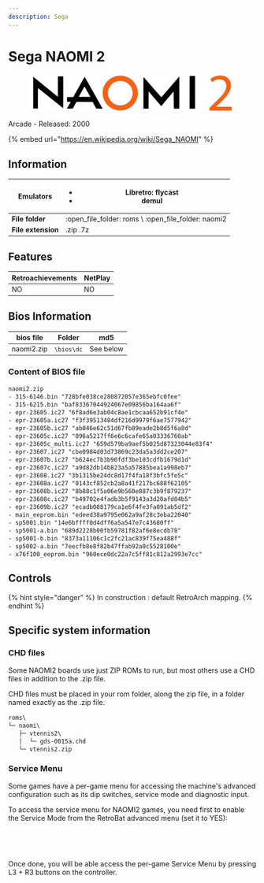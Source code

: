 ```yaml
---
description: Sega
---
```


# Sega NAOMI 2

<figure><img src="https://raw.githubusercontent.com/fabricecaruso/es-theme-carbon/52ff37c9e265587d006945a2ba695b5a962b3a3d/art/logos/naomi2.svg" alt=""><figcaption></figcaption></figure>

Arcade - Released: 2000&#x20;

{% embed url="https://en.wikipedia.org/wiki/Sega_NAOMI" %}

## Information

| **Emulators**      | <ul><li>Libretro: flycast</li><li>demul</li></ul>       |
| ------------------ | ------------------------------------------------------- |
| **File folder**    | :open\_file\_folder: roms \ :open\_file\_folder: naomi2 |
| **File extension** | .zip .7z                                                |

## Features

| Retroachievements | NetPlay |
| ----------------- | ------- |
| NO                | NO      |

## Bios Information

| bios file  | Folder     | md5       |
| ---------- | ---------- | --------- |
| naomi2.zip | `\bios\dc` | See below |

### Content of BIOS file

```
naomi2.zip
- 315-6146.bin "728bfe038ce280872057e365ebfc0fee"
- 315-6215.bin "baf83367044924067e09856ba164aa6f"
- epr-23605.ic27 "6f8ad6e3ab04c8ae1cbcaa652b91cf4e"
- epr-23605a.ic27 "f3f39513484df216d9979f6ae7577942"
- epr-23605b.ic27 "ab046e62c51d67fb89eade2b8d5f6a8d"
- epr-23605c.ic27 "096a5217ff6e6c6cafe65a03336760ab"
- epr-23605c_multi.ic27 "659d579ba9aef5b025d87323044e83f4"
- epr-23607.ic27 "cbe0984d03d73869c23da5a3dd2ce207"
- epr-23607b.ic27 "b624ec7b3b90fdf3be103cdfb1679d1d"
- epr-23607c.ic27 "a9d82db14b823a5a57885bea1a998eb7"
- epr-23608.ic27 "3b1315be24dc8d17f4fa18f3bfc5fe5c"
- epr-23608a.ic27 "0143cf852cb2a8a41f217bc688f62105"
- epr-23608b.ic27 "8b88c1f5a06e9b560e887c3b9f879237"
- epr-23608c.ic27 "b49702e4fadb3b5f9143a3d20afd04b5"
- epr-23609b.ic27 "ecadb008179ca1e6f4fe3fa091ab5df2"
- main_eeprom.bin "edeed38a9795e062a9af28c3eba22040"
- sp5001.bin "14e6bffff0d4dff6a5a547e7c43680ff"
- sp5001-a.bin "689d2228b00fb59781f82af6e8ecdb78"
- sp5001-b.bin "8373a11106c1c2fc21ac839f75ea488f"
- sp5002-a.bin "7eecfb8e8f82b47ffab92a0c5528100e"
- x76f100_eeprom.bin "960ece0dc22a7c5ff81c812a2993e7cc"
```

## Controls

{% hint style="danger" %}
In construction : default RetroArch mapping.
{% endhint %}

## Specific system information

### CHD files

Some NAOMI2 boards use just ZIP ROMs to run, but most others use a CHD files in addition to the .zip file.

CHD files must be placed in your rom folder, along the zip file, in a folder named exactly as the .zip file.

```
roms\
└─ naomi\
   ├─ vtennis2\
   │  └─ gds-0015a.chd
   └─ vtennis2.zip
```

### Service Menu

Some games have a per-game menu for accessing the machine's advanced configuration such as its dip switches, service mode and diagnostic input.

To access the service menu for NAOMI2 games, you need first to enable the Service Mode from the RetroBat advanced menu (set it to YES):

<figure><img src="https://i.imgur.com/ztsYbF4.png" alt=""><figcaption></figcaption></figure>

<figure><img src="https://i.imgur.com/FcFsHjG.png" alt=""><figcaption></figcaption></figure>

Once done, you will be able access the per-game Service Menu by pressing L3 + R3 buttons on the controller.
